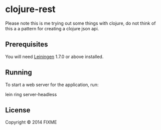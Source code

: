# clojure-rest

Please note this is me trying out some things with clojure, do not think of this a a pattern for creating a clojure json api.

## Prerequisites

You will need [Leiningen][1] 1.7.0 or above installed.

[1]: https://github.com/technomancy/leiningen

## Running

To start a web server for the application, run:

  lein ring server-headless

## License

Copyright © 2014 FIXME
